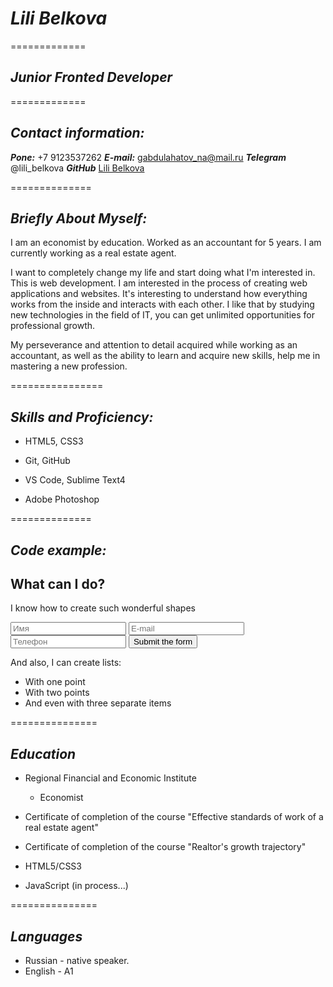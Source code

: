 # ***Lili Belkova***


=============


## ***Junior Fronted Developer*** 

=============


## ***Contact information:***

***Pone:***  +7 9123537262
***E-mail:***  gabdulahatov_na@mail.ru
***Telegram***  @lili_belkova
***GitHub***  [Lili Belkova](https://github.com/Lili-126)

==============

## ***Briefly About Myself:***


I am an economist by education.  Worked as an accountant for 5 years. I am currently working as a real estate agent.


I want to completely change my life and start doing what I'm interested in. This is web development.
I am interested in the process of creating web applications and websites. It's interesting to understand how everything works from the inside and interacts with each other.
I like that by studying new technologies in the field of IT, you can get unlimited opportunities for professional growth.


My perseverance and attention to detail acquired while working as an accountant, as well as the ability to learn and acquire new skills, help me in mastering a new profession.


================


## ***Skills and Proficiency:***

+ HTML5, CSS3
        
+ Git, GitHub
        
+ VS Code, Sublime Text4
         
+ Adobe Photoshop


==============


## ***Code example:***
         
 <section>
		<h2 class="new">What can I do?</h2>
		<p class="text">
		I know how to create such wonderful shapes
	    </p>
	    <form action="#">
	    	<input type="text" name="name" placeholder="Имя" required>
	    	<input type="email" name="email" placeholder="E-mail" required>
	    	<input type="tel" name="phone" placeholder="Телефон" required>
	    	<button type="submit">Submit the form</button>
	    </form>
	    <p>And also, I can create lists:</p>
	    <ul>
	    	<li>With one point</li>
	    	<li>With two points</li>
	    	<li>And even with three separate items</li>
	    </ul>
	</section>        


===============

## ***Education***

+ Regional Financial and Economic Institute
       
   - Economist
             
+  Certificate of completion of the course "Effective standards of work of a real estate agent"
         
+  Certificate of completion of the course "Realtor's growth trajectory"
          
+ HTML5/CSS3 
          
+ JavaScript (in process...)         


===============


## ***Languages***


+ Russian - native speaker.
+ English - A1









